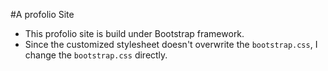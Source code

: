 #A profolio Site

* This profolio site is build under Bootstrap framework. 
* Since the customized stylesheet doesn't overwrite the `bootstrap.css`, I change the `bootstrap.css` directly. 